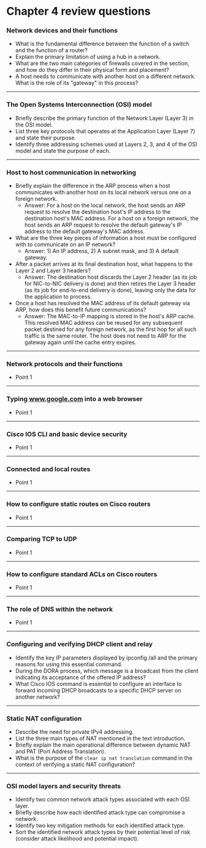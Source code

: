 # Chapter 4 review questions

### Network devices and their functions

* What is the fundamental difference between the function of a switch and the function of a router?
* Explain the primary limitation of using a hub in a network.
* What are the two main categories of firewalls covered in the section, and how do they differ in their physical form and placement?
* A host needs to communicate with another host on a different network. What is the role of its "gateway" in this process?

***

### The Open Systems Interconnection (OSI) model

* Briefly describe the primary function of the Network Layer (Layer 3) in the OSI model.
* List three key protocols that operates at the Application Layer (Layer 7) and state their purpose.
* Identify three addressing schemes used at Layers 2, 3, and 4 of the OSI model and state the purpose of each.

***

### Host to host communication in networking

* Briefly explain the difference in the ARP process when a host communicates with another host on its local network versus one on a foreign network.
  * Answer: For a host on the local network, the host sends an ARP request to resolve the destination host's IP address to the destination host's MAC address. For a host on a foreign network, the host sends an ARP request to resolve the default gateway's IP address to the default gateway's MAC address.
* What are the three key pieces of information a host must be configured with to communicate on an IP network?
  * Answer: 1) An IP address, 2) A subnet mask, and 3) A default gateway.
* After a packet arrives at its final destination host, what happens to the Layer 2 and Layer 3 headers?
  * Answer: The destination host discards the Layer 2 header (as its job for NIC-to-NIC delivery is done) and then retires the Layer 3 header (as its job for end-to-end delivery is done), leaving only the data for the application to process.
* Once a host has resolved the MAC address of its default gateway via ARP, how does this benefit future communications?
  * Answer: The MAC-to-IP mapping is stored in the host's ARP cache. This resolved MAC address can be reused for any subsequent packet destined for any foreign network, as the first hop for all such traffic is the same router. The host does not need to ARP for the gateway again until the cache entry expires.

***

### Network protocols and their functions

* Point 1

***

### Typing www.google.com into a web browser

* Point 1

***

### Cisco IOS CLI and basic device security

* Point 1

***

### Connected and local routes

* Point 1

***

### How to configure static routes on Cisco routers

* Point 1

***

### Comparing TCP to UDP

* Point 1

***

### How to configure standard ACLs on Cisco routers

* Point 1

***

### The role of DNS within the network

* Point 1

***

### Configuring and verifying DHCP client and relay

* Identify the key IP parameters displayed by ipconfig /all and the primary reasons for using this essential command.
* During the DORA process, which message is a broadcast from the client indicating its acceptance of the offered IP address?
* What Cisco IOS command is essential to configure an interface to forward incoming DHCP broadcasts to a specific DHCP server on another network?

***

### Static NAT configuration

* Describe the need for private IPv4 addressing.
* List the three main types of NAT mentioned in the text introduction.
* Briefly explain the main operational difference between dynamic NAT and PAT (Port Address Translation).
* What is the purpose of the `clear ip nat translation` command in the context of verifying a static NAT configuration?

***

### OSI model layers and security threats

* Identify two common network attack types associated with each OSI layer.
* Briefly describe how each identified attack type can compromise a network.
* Identify two key mitigation methods for each identified attack type.
* Sort the identified network attack types by their potential level of risk (consider attack likelihood and potential impact).
